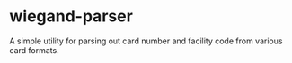 # wiegand-parser
A simple utility for parsing out card number and facility code from various card formats.
